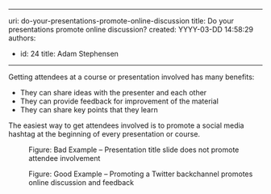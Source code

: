 

---
uri: do-your-presentations-promote-online-discussion
title: Do your presentations promote online discussion?
created: YYYY-03-DD 14:58:29
authors:
  - id: 24
    title: Adam Stephensen
---




<span class='intro'> <p>Getting attendees at a course or presentation involved has many benefits&#58;<br></p><ul><li>They can share ideas with the presenter and each other</li><li>They can provide feedback for improvement of the material</li><li>They can share key points that they learn</li></ul>
 </span>

<p>The easiest way to get attendees involved is to promote a social media​ hashtag at the beginning of every presentation or course.</p><dl class="badImage"><dt><img src="/PublishingImages/presentation-promote-bad.jpg" alt="" /></dt><dd>Figure&#58; Bad Example – Presentation title slide does not promote attendee involvement</dd></dl><dl class="goodImage"><dt><img src="/PublishingImages/presentation-promote-good.jpg" alt="" /></dt><dd>Figure&#58; Good Example – Promoting a Twitter backchannel promotes online discussion and feedback</dd></dl>







